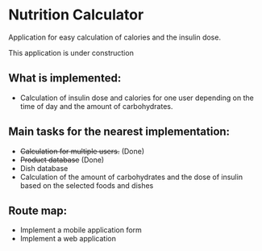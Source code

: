 # Nutrition Calculator
Application for easy calculation of calories and the insulin dose.

This application is under construction
## What is implemented:
* Calculation of insulin dose and calories for one user depending on the time of day and the amount of carbohydrates.
## Main tasks for the nearest implementation:
* <strike>Calculation for multiple users.</strike> (Done)
* <strike>Product database</strike> (Done)
* Dish database
* Calculation of the amount of carbohydrates and the dose of insulin based on the selected foods and dishes

## Route map:
* Implement a mobile application form
* Implement a web application
